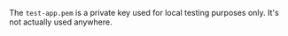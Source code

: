The `test-app.pem` is a private key used for local testing purposes only. It's not actually used anywhere.
